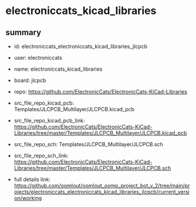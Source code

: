 # electroniccats_kicad_libraries
 
## summary 
* id: electroniccats_electroniccats_kicad_libraries_jlcpcb
* user: electroniccats
* name: electroniccats_kicad_libraries
* board: jlcpcb
* repo: https://github.com/ElectronicCats/ElectronicCats-KiCad-Libraries
* src_file_repo_kicad_pcb: Templates/JLCPCB_Multilayer/JLCPCB.kicad_pcb
* src_file_repo_kicad_pcb_link: https://github.com/ElectronicCats/ElectronicCats-KiCad-Libraries/tree/master/Templates/JLCPCB_Multilayer/JLCPCB.kicad_pcb


* src_file_repo_sch: Templates/JLCPCB_Multilayer/JLCPCB.sch
* src_file_repo_sch_link: https://github.com/ElectronicCats/ElectronicCats-KiCad-Libraries/tree/master/Templates/JLCPCB_Multilayer/JLCPCB.sch
* full details link: https://github.com/oomlout/oomlout_oomp_project_bot_v_2/tree/main/projects/electroniccats_electroniccats_kicad_libraries_jlcpcb/current_version/working  






